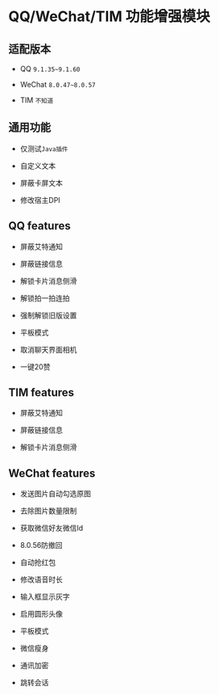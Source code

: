 # QQ/WeChat/TIM 功能增强模块


## 适配版本

- QQ  `9.1.35~9.1.60`

- WeChat  `8.0.47~8.0.57`

- TIM  `不知道`

## 通用功能

- 仅测试`Java插件`

- 自定义文本

- 屏蔽卡屏文本

- 修改宿主DPI

## QQ features

- 屏蔽艾特通知

- 屏蔽链接信息

- 解锁卡片消息侧滑

- 解锁拍一拍连拍

- 强制解锁旧版设置

- 平板模式

- 取消聊天界面相机

- 一键20赞


## TIM features


- 屏蔽艾特通知

- 屏蔽链接信息

- 解锁卡片消息侧滑


## WeChat features


- 发送图片自动勾选原图

- 去除图片数量限制

- 获取微信好友微信Id

- 8.0.56防撤回

- 自动抢红包

- 修改语音时长

- 输入框显示灰字

- 启用圆形头像

- 平板模式

- 微信瘦身

- 通讯加密

- 跳转会话

